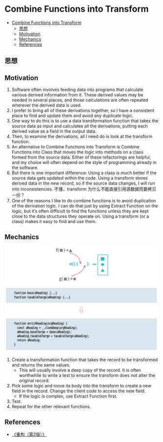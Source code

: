 # Combine Functions into Transform


<!-- TOC -->

- [Combine Functions into Transform](#combine-functions-into-transform)
    - [思想](#思想)
    - [Motivation](#motivation)
    - [Mechanics](#mechanics)
    - [References](#references)

<!-- /TOC -->


## 思想


## Motivation
1. Software often involves feeding data into programs that calculate various derived information from it. These derived values may be needed in several places, and those calculations are often repeated wherever the derived data is used. 
2. I prefer to bring all of these derivations together, so I have a consistent place to find and update them and avoid any duplicate logic.
3. One way to do this is to use a data transformation function that takes the source data as input and calculates all the derivations, putting each derived value as a field in the output data. 
4. Then, to examine the derivations, all I need do is look at the transform function.
5. An alternative to Combine Functions into Transform is Combine Functions into Class that moves the logic into methods on a class formed from the source data. Either of these refactorings are helpful, and my choice will often depend on the style of programming already in the software. 
6. But there is one important difference: Using a class is much better if the source data gets updated within the code. 
Using a transform stores derived data in the new record, so if the source data changes, I will run into inconsistencies.
不懂，transform 为什么不能直接引用源数据而要拷贝一份？
7. One of the reasons I like to do combine functions is to avoid duplication of the derivation logic. I can do that just by using Extract Function on the logic, but it’s often difficult to find the functions unless they are kept close to the data structures they operate on. Using a transform (or a class) makes it easy to find and use them.


## Mechanics
<img src="./images/01.png" width="600" />

1. Create a transformation function that takes the record to be transformed and returns the same values.
    * This will usually involve a deep copy of the record. It is often worthwhile to write a test to ensure the transform does not alter the original record.
2. Pick some logic and move its body into the transform to create a new field in the record. Change the client code to access the new field.
    * If the logic is complex, use Extract Function first.
3. Test.
4. Repeat for the other relevant functions.


## References
* [《重构（第2版）》](https://book.douban.com/subject/33400354/)
